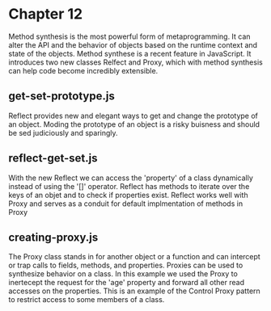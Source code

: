 # Chapter 12
Method synthesis is the most powerful form of metaprogramming. It can alter the API and the behavior of objects based on the runtime context and state of the objects. Method synthese is a recent feature in JavaScript. It introduces two new classes Relfect and Proxy, which with method synthesis can help code become incredibly extensible.

## get-set-prototype.js
Reflect provides new and elegant ways to get and change the prototype of an object. Moding the prototype of an object is a risky buisness and should be sed judiciously and sparingly.

## reflect-get-set.js
With the new Reflect we can access the 'property' of a class dynamically instead of using the '[]' operator. Reflect has methods to iterate over the keys of an objet and to check if properties exist. Reflect works well with Proxy and serves as a conduit for default implmentation of methods in Proxy

## creating-proxy.js
The Proxy class stands in for another object or a function and can intercept or trap calls to fields, methods, and properties. Proxies can be used to synthesize behavior on a class. In this example we used the Proxy to inertecept the request for the 'age' property and forward all other read accesses on the properties. This is an example of the Control Proxy pattern to  restrict access to some members of a class.
